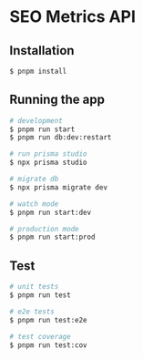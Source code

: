 # SEO Metrics API


## Installation

```bash
$ pnpm install
```

## Running the app

```bash
# development
$ pnpm run start
$ pnpm run db:dev:restart

# run prisma studio
$ npx prisma studio

# migrate db
$ npx prisma migrate dev

# watch mode
$ pnpm run start:dev

# production mode
$ pnpm run start:prod
```

## Test

```bash
# unit tests
$ pnpm run test

# e2e tests
$ pnpm run test:e2e

# test coverage
$ pnpm run test:cov
```
